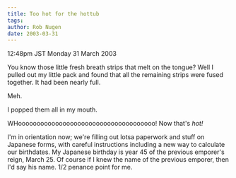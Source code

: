 ```yaml
---
title: Too hot for the hottub
tags: 
author: Rob Nugen
date: 2003-03-31
---
```


<p class=date>12:48pm JST Monday 31 March 2003</p>

<p>You know those little fresh breath strips that melt on the tongue?
Well I pulled out my little pack and found that all the remaining
strips were fused together.  It had been nearly full.</p>

<p>Meh.</p>

<p>I popped them all in my mouth.</p>

<p>WHooooooooooooooooooooooooooooooooooooo!  Now that's
<em>hot!</em></p>

<p>I'm in orientation now; we're filling out lotsa paperwork and stuff
on Japanese forms, with careful instructions including a new way to
calculate our birthdates.  My Japanese birthday is year 45 of the
previous emporer's reign, March 25.  Of course if I knew the name of
the previous emporer, then I'd say his name.  1/2 penance point for
me.</p>
